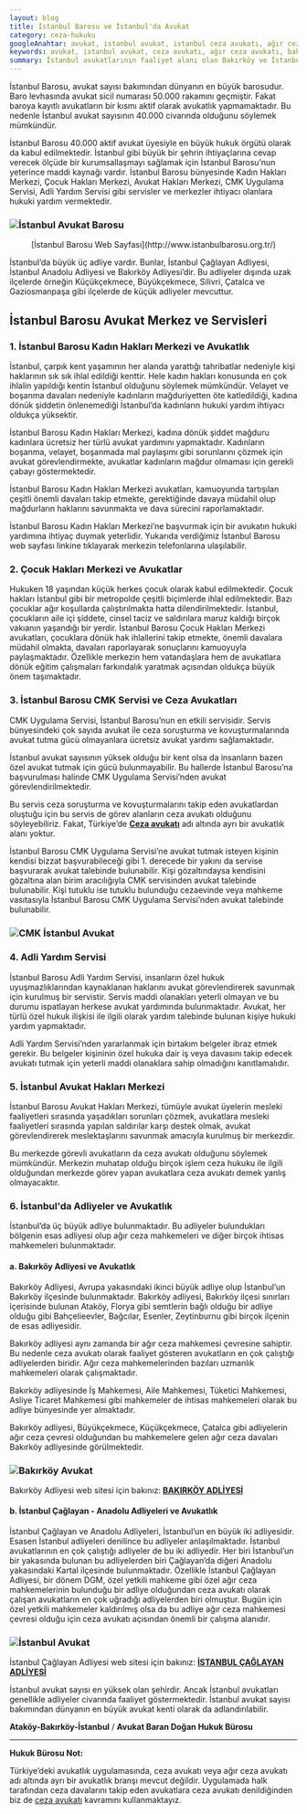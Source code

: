 ```yaml
---
layout: blog
title: İstanbul Barosu ve İstanbul'da Avukat 
category: ceza-hukuku
googleAnahtar: avukat, istanbul avukat, istanbul ceza avukatı, ağır ceza avukatı, bakırköy avukat, ataköy avukat, istanbul adliyesi, bakırköy adliyesi, istanbul barosu, hukuk bürosu
keywords: avukat, istanbul avukat, ceza avukatı, ağır ceza avukatı, bakırköy avukat, ataköy avukat, istanbul adliyesi, bakırköy adliyesi, istanbul barosu, hukuk bürosu
summary: İstanbul avukatlarının faaliyet alanı olan Bakırköy ve İstanbul Adliyeleri tanıtılmış, Bakırköy ve İstanbul adliyelerinin özellikleri, İstanbul Barosu ve İstanbul'da Avukat, Avukat Hakları Merkezi gibi merkezler anlatılmıştır.
---
```





İstanbul Barosu, avukat sayısı bakımından dünyanın en büyük barosudur. Baro levhasında avukat sicil numarası 50.000 rakamını geçmiştir. Fakat baroya kayıtlı avukatların bir kısmı aktif olarak avukatlık yapmamaktadır. Bu nedenle İstanbul avukat sayısının 40.000 civarında olduğunu söylemek mümkündür.

İstanbul Barosu 40.000 aktif avukat üyesiyle en büyük hukuk örgütü olarak da kabul edilmektedir. İstanbul gibi büyük bir şehrin ihtiyaçlarına cevap verecek ölçüde bir kurumsallaşmayı sağlamak için İstanbul Barosu’nun yeterince maddi kaynağı vardır. İstanbul Barosu bünyesinde Kadın Hakları Merkezi, Çocuk Hakları Merkezi, Avukat Hakları Merkezi, CMK Uygulama Servisi, Adli Yardım Servisi gibi servisler ve merkezler ihtiyacı olanlara hukuki yardım vermektedir.

### ![İstanbul Avukat Barosu](http://i.hizliresim.com/d21pDp.jpg "İstanbul Barosu")      
<center>[İstanbul Barosu Web Sayfası](http://www.istanbulbarosu.org.tr/)</center>

İstanbul’da büyük üç adliye vardır. Bunlar, İstanbul Çağlayan Adliyesi, İstanbul Anadolu Adliyesi ve Bakırköy Adliyesi’dir. Bu adliyeler dışında uzak ilçelerde örneğin Küçükçekmece, Büyükçekmece, Silivri, Çatalca ve Gaziosmanpaşa gibi ilçelerde de küçük adliyeler mevcuttur. 

## İstanbul Barosu Avukat Merkez ve Servisleri

### 1. İstanbul Barosu Kadın Hakları Merkezi ve Avukatlık

İstanbul, çarpık kent yaşamının her alanda yarattığı tahribatlar nedeniyle kişi haklarının sık sık ihlal edildiği kenttir. Hele kadın hakları konusunda en çok ihlalin yapıldığı kentin İstanbul olduğunu söylemek mümkündür. Velayet ve boşanma davaları nedeniyle kadınların mağduriyetten öte katledildiği, kadına dönük şiddetin önlenemediği İstanbul’da kadınların hukuki yardım ihtiyacı oldukça yüksektir.

İstanbul Barosu Kadın Hakları Merkezi, kadına dönük şiddet mağduru kadınlara ücretsiz her türlü avukat yardımını yapmaktadır. Kadınların boşanma, velayet, boşanmada mal paylaşımı gibi sorunlarını çözmek için avukat görevlendirmekte, avukatlar kadınların mağdur olmaması için gerekli çabayı göstermektedir.

İstanbul Barosu Kadın Hakları Merkezi avukatları, kamuoyunda tartışılan çeşitli önemli davaları takip etmekte, gerektiğinde davaya müdahil olup mağdurların haklarını savunmakta ve dava sürecini raporlamaktadır.

İstanbul Barosu Kadın Hakları Merkezi’ne başvurmak için bir avukatın hukuki yardımına ihtiyaç duymak yeterlidir. Yukarıda verdiğimiz İstanbul Barosu web sayfası linkine tıklayarak merkezin telefonlarına ulaşılabilir.

### 2. Çocuk Hakları Merkezi ve Avukatlar

Hukuken 18 yaşından küçük herkes çocuk olarak kabul edilmektedir. Çocuk hakları İstanbul gibi bir metropolde çeşitli biçimlerde ihlal edilmektedir. Bazı çocuklar ağır koşullarda çalıştırılmakta hatta dilendirilmektedir. İstanbul, çocukların aile içi şiddete, cinsel taciz ve saldırılara maruz kaldığı birçok vakıanın yaşandığı bir yerdir. İstanbul Barosu Çocuk Hakları Merkezi avukatları, çocuklara dönük hak ihlallerini takip etmekte, önemli davalara müdahil olmakta, davaları raporlayarak sonuçlarını kamuoyuyla paylaşmaktadır. Özellikle merkezin hem vatandaşlara hem de avukatlara dönük eğitim çalışmaları farkındalık yaratmak açısından oldukça büyük önem taşımaktadır.

### 3. İstanbul Barosu CMK Servisi ve Ceza Avukatları

CMK Uygulama Servisi, İstanbul Barosu’nun en etkili servisidir. Servis bünyesindeki çok sayıda avukat ile ceza soruşturma ve kovuşturmalarında avukat tutma gücü olmayanlara ücretsiz avukat yardımı sağlamaktadır.

İstanbul avukat sayısının yüksek olduğu bir kent olsa da insanların bazen özel avukat tutmak için gücü bulunmayabilir. Bu hallerde İstanbul Barosu’na başvurulması halinde CMK Uygulama Servisi’nden avukat görevlendirilmektedir.

Bu servis ceza soruşturma ve kovuşturmalarını takip eden avukatlardan oluştuğu için bu servis de görev alanların ceza avukatı olduğunu söyleyebiliriz. Fakat, Türkiye’de [**Ceza avukatı**](https://barandogan.av.tr/blog/ceza-hukuku/ceza-avukatinin-islevi.html) adı altında ayrı bir avukatlık alanı yoktur.

İstanbul Barosu CMK Uygulama Servisi’ne avukat tutmak isteyen kişinin kendisi bizzat başvurabileceği gibi 1. derecede bir yakını da servise başvurarak avukat talebinde bulunabilir. Kişi gözaltındaysa kendisini gözaltına alan birim aracılığıyla CMK servisinden    avukat talebinde bulunabilir. Kişi tutuklu ise tutuklu bulunduğu cezaevinde veya mahkeme vasıtasıyla İstanbul Barosu CMK Uygulama Servisi’nden avukat talebinde bulunabilir.

### ![CMK İstanbul Avukat](http://i.hizliresim.com/po7gMq.jpg "İstanbul CMK Avukatlık Sistemi")


### 4. Adli Yardım Servisi

İstanbul Barosu Adli Yardım Servisi, insanların özel hukuk uyuşmazlıklarından kaynaklanan haklarını avukat görevlendirerek savunmak için kurulmuş bir servistir. Servis maddi olanakları yeterli olmayan ve bu durumu ispatlayan herkese avukat yardımında bulunmaktadır. Avukat, her türlü özel hukuk ilişkisi ile ilgili olarak yardım talebinde bulunan kişiye hukuki yardım yapmaktadır.

Adli Yardım Servisi’nden yararlanmak için birtakım belgeler ibraz etmek gerekir. Bu belgeler kişininin özel hukuka dair iş veya davasını takip edecek avukatı tutmak için yeterli maddi olanaklara sahip olmadığını kanıtlamalıdır.

### 5. İstanbul Avukat Hakları Merkezi

İstanbul Barosu Avukat Hakları Merkezi, tümüyle avukat üyelerin mesleki faaliyetleri sırasında yaşadıkları sorunları çözmek, avukatlara mesleki faaliyetleri sırasında yapılan saldırılar karşı destek olmak, avukat görevlendirerek meslektaşlarını savunmak amacıyla kurulmuş bir merkezdir.

Bu merkezde görevli avukatların da ceza avukatı olduğunu söylemek mümkündür. Merkezin muhatap olduğu birçok işlem ceza hukuku ile ilgili olduğundan merkezde görev yapan avukatlara ceza avukatı demek yanlış olmayacaktır.

### 6. İstanbul'da  Adliyeler ve Avukatlık

İstanbul’da üç büyük adliye bulunmaktadır. Bu adliyeler bulundukları bölgenin esas adliyesi olup ağır ceza mahkemeleri ve diğer birçok ihtisas mahkemeleri bulunmaktadır.

#### a. Bakırköy Adliyesi ve Avukatlık

Bakırköy Adliyesi, Avrupa yakasındaki ikinci büyük adliye olup İstanbul’un Bakırköy ilçesinde bulunmaktadır. Bakırköy adliyesi, Bakırköy ilçesi sınırları içerisinde bulunan Ataköy, Florya gibi semtlerin bağlı olduğu bir adliye olduğu gibi Bahçelieevler, Bağcılar, Esenler, Zeytinburnu gibi birçok ilçenin de esas adliyesidir. 

Bakırköy adliyesi aynı zamanda bir ağır ceza mahkemesi çevresine sahiptir. Bu nedenle ceza avukatı olarak faaliyet gösteren avukatların en çok çalıştığı adliyelerden biridir. Ağır ceza mahkemelerinden bazıları uzmanlık mahkemeleri olarak çalışmaktadır.

Bakırköy adliyesinde İş Mahkemesi, Aile Mahkemesi, Tüketici Mahkemesi, Asliye Ticaret Mahkemesi gibi mahkemeler de ihtisas mahkemeleri olarak bu adliye bünyesinde yer almaktadır.

Bakırköy adliyesi, Büyükçekmece, Küçükçekmece, Çatalca gibi adliyelerin ağır ceza çevresi olduğundan bu mahkemelere gelen ağır ceza davaları Bakırköy adliyesinde görülmektedir. 

### ![Bakırköy Avukat](http://i.hizliresim.com/d21pJn.jpg "Bakırköy Adliyesi ve Avukatlık")        
Bakırköy Adliyesi web sitesi için bakınız: [**BAKIRKÖY ADLİYESİ**](http://www.bakirkoy.adalet.gov.tr/)

#### b. İstanbul Çağlayan - Anadolu Adliyeleri ve Avukatlık

İstanbul Çağlayan ve Anadolu Adliyeleri, İstanbul’un en büyük iki adliyesidir. Esasen İstanbul adliyeleri denilince bu adliyeler anlaşılmaktadır. İstanbul avukatlarının en çok çalıştığı adliyeler de bu iki adliyedir. Her biri İstanbul’un bir yakasında bulunan bu adliyelerden biri Çağlayan’da diğeri Anadolu yakasındaki Kartal ilçesinde bulunmaktadır. 
Özellikle İstanbul Çağlayan Adliyesi, bir dönem DGM, özel yetkili mahkeme gibi özel ağır ceza mahkemelerinin bulunduğu bir adliye olduğundan ceza avukatı olarak çalışan avukatların en çok uğradığı adliyelerden biri olmuştur. Bugün için özel yetkili mahkemeler kaldırılmış olsa da bu adliye ağır ceza mahkemesi çevresi olduğu için ceza avukatı açısından önemli bir çalışma alanıdır.

### ![İstanbul Avukat](http://i.hizliresim.com/lyMlak.jpg "İstanbul Adliyesi ve Avukatlık")          
İstanbul Çağlayan Adliyesi web sitesi için bakınız: [**İSTANBUL ÇAĞLAYAN ADLİYESİ**](http://www.istanbul.adalet.gov.tr/)

İstanbul avukat sayısı en yüksek olan şehirdir. Ancak İstanbul avukatları genellikle adliyeler civarında faaliyet göstermektedir. İstanbul avukat sayısı bakımından dünyanın en büyük avukat kenti olarak da adlandırılabilir.

**Ataköy-Bakırköy-İstanbul** / **Avukat Baran Doğan Hukuk Bürosu**

______________________________________________________________________________________________________________________________________

**Hukuk Bürosu Not:**

Türkiye’deki avukatlık uygulamasında, ceza avukatı veya ağır ceza avukatı adı altında ayrı bir avukatlık branşı mevcut değildir. Uygulamada halk tarafından ceza davalarını takip eden avukatlara ceza avukatı denildiğinden biz de [ceza avukatı](https://barandogan.av.tr/blog/ceza-hukuku/ceza-avukatinin-islevi.html) kavramını kullanmaktayız.

